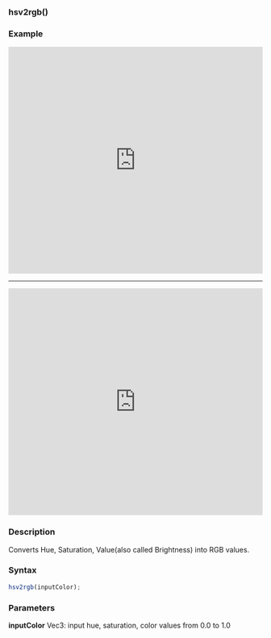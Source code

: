 ### hsv2rgb()

### Example

<iframe width="100%" height="450px" src="https://shaderpark.netlify.com/sculpture/-M2BQkF_tOCmVttZ89-3?example=true&embed=true" frameborder="0"></iframe>

---

<iframe width="100%" height="450px" src="https://shaderpark.netlify.com/sculpture/-M2B_GDfCpZyCvtXxgcX?example=true&embed=true" frameborder="0"></iframe>

### Description
Converts Hue, Saturation, Value(also called Brightness) into RGB values.

### Syntax
```js
hsv2rgb(inputColor);
```

### Parameters
**inputColor** Vec3: input hue, saturation, color values from 0.0 to 1.0
